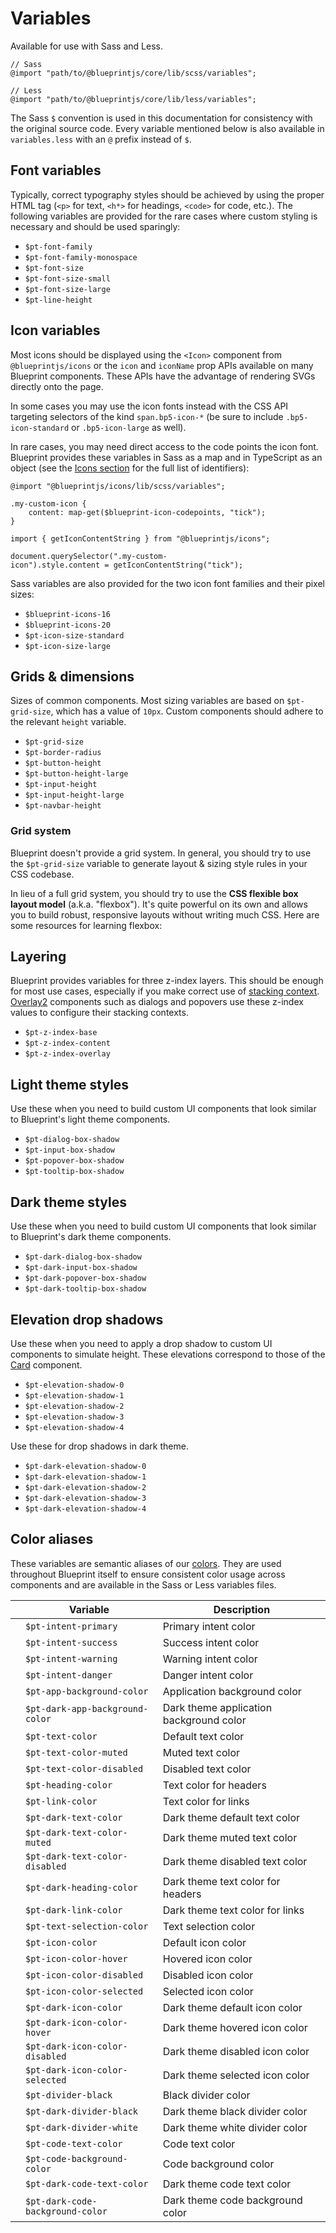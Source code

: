 # Variables

Available for use with Sass and Less.

```
// Sass  
@import "path/to/@blueprintjs/core/lib/scss/variables";  

```
```
// Less  
@import "path/to/@blueprintjs/core/lib/less/variables";  

```

The Sass `$` convention is used in this documentation for consistency with the original source code.
Every variable mentioned below is also available in `variables.less` with an `@` prefix instead of `$`.

## Font variables

Typically, correct typography styles should be achieved by using the proper HTML tag (`<p>` for
text, `<h*>` for headings, `<code>` for code, etc.). The following variables are provided for the
rare cases where custom styling is necessary and should be used sparingly:

* `$pt-font-family`
* `$pt-font-family-monospace`
* `$pt-font-size`
* `$pt-font-size-small`
* `$pt-font-size-large`
* `$pt-line-height`

## Icon variables

Most icons should be displayed using the `<Icon>` component from `@blueprintjs/icons` or the
`icon` and `iconName` prop APIs available on many Blueprint components. These APIs have the advantage
of rendering SVGs directly onto the page.

In some cases you may use the icon fonts instead with the CSS API targeting selectors of the kind
`span.bp5-icon-*` (be sure to include `.bp5-icon-standard` or `.bp5-icon-large` as well).

In rare cases, you may need direct access to the code points the icon font. Blueprint provides these
variables in Sass as a map and in TypeScript as an object (see the [Icons section](#icons) for the
full list of identifiers):

```
@import "@blueprintjs/icons/lib/scss/variables";  
  
.my-custom-icon {  
    content: map-get($blueprint-icon-codepoints, "tick");  
}  

```
```
import { getIconContentString } from "@blueprintjs/icons";  
  
document.querySelector(".my-custom-icon").style.content = getIconContentString("tick");  

```

Sass variables are also provided for the two icon font families and their pixel sizes:

* `$blueprint-icons-16`
* `$blueprint-icons-20`
* `$pt-icon-size-standard`
* `$pt-icon-size-large`

## Grids & dimensions

Sizes of common components. Most sizing variables are based on `$pt-grid-size`, which has
a value of `10px`. Custom components should adhere to the relevant `height` variable.

* `$pt-grid-size`
* `$pt-border-radius`
* `$pt-button-height`
* `$pt-button-height-large`
* `$pt-input-height`
* `$pt-input-height-large`
* `$pt-navbar-height`

### Grid system

Blueprint doesn't provide a grid system. In general, you should try to use the `$pt-grid-size`
variable to generate layout & sizing style rules in your CSS codebase.

In lieu of a full grid system, you should try to use the **CSS flexible box layout model** (a.k.a.
"flexbox"). It's quite powerful on its own and allows you to build robust, responsive layouts
without writing much CSS. Here are some resources for learning flexbox:

## Layering

Blueprint provides variables for three z-index layers. This should be enough for most use cases,
especially if you make correct use of [stacking context](https://developer.mozilla.org/en-US/docs/Web/CSS/CSS_Positioning/Understanding_z_index/The_stacking_context). [Overlay2](#core/components/overlay2)
components such as dialogs and popovers use these z-index values to configure their stacking
contexts.

* `$pt-z-index-base`
* `$pt-z-index-content`
* `$pt-z-index-overlay`

## Light theme styles

Use these when you need to build custom UI components that look similar to Blueprint's
light theme components.

* `$pt-dialog-box-shadow`
* `$pt-input-box-shadow`
* `$pt-popover-box-shadow`
* `$pt-tooltip-box-shadow`

## Dark theme styles

Use these when you need to build custom UI components that look similar to Blueprint's
dark theme components.

* `$pt-dark-dialog-box-shadow`
* `$pt-dark-input-box-shadow`
* `$pt-dark-popover-box-shadow`
* `$pt-dark-tooltip-box-shadow`

## Elevation drop shadows

Use these when you need to apply a drop shadow to custom UI components to simulate height.
These elevations correspond to those of the [Card](#core/components/card.elevation) component.

* `$pt-elevation-shadow-0`
* `$pt-elevation-shadow-1`
* `$pt-elevation-shadow-2`
* `$pt-elevation-shadow-3`
* `$pt-elevation-shadow-4`

Use these for drop shadows in dark theme.

* `$pt-dark-elevation-shadow-0`
* `$pt-dark-elevation-shadow-1`
* `$pt-dark-elevation-shadow-2`
* `$pt-dark-elevation-shadow-3`
* `$pt-dark-elevation-shadow-4`

## Color aliases

These variables are semantic aliases of our [colors](#core/colors).
They are used throughout Blueprint itself to ensure consistent color usage across components
and are available in the Sass or Less variables files.

|  | Variable | Description |
| --- | --- | --- |
|  | `$pt-intent-primary` | Primary intent color |
|  | `$pt-intent-success` | Success intent color |
|  | `$pt-intent-warning` | Warning intent color |
|  | `$pt-intent-danger` | Danger intent color |
|  | `$pt-app-background-color` | Application background color |
|  | `$pt-dark-app-background-color` | Dark theme application background color |
|  | `$pt-text-color` | Default text color |
|  | `$pt-text-color-muted` | Muted text color |
|  | `$pt-text-color-disabled` | Disabled text color |
|  | `$pt-heading-color` | Text color for headers |
|  | `$pt-link-color` | Text color for links |
|  | `$pt-dark-text-color` | Dark theme default text color |
|  | `$pt-dark-text-color-muted` | Dark theme muted text color |
|  | `$pt-dark-text-color-disabled` | Dark theme disabled text color |
|  | `$pt-dark-heading-color` | Dark theme text color for headers |
|  | `$pt-dark-link-color` | Dark theme text color for links |
|  | `$pt-text-selection-color` | Text selection color |
|  | `$pt-icon-color` | Default icon color |
|  | `$pt-icon-color-hover` | Hovered icon color |
|  | `$pt-icon-color-disabled` | Disabled icon color |
|  | `$pt-icon-color-selected` | Selected icon color |
|  | `$pt-dark-icon-color` | Dark theme default icon color |
|  | `$pt-dark-icon-color-hover` | Dark theme hovered icon color |
|  | `$pt-dark-icon-color-disabled` | Dark theme disabled icon color |
|  | `$pt-dark-icon-color-selected` | Dark theme selected icon color |
|  | `$pt-divider-black` | Black divider color |
|  | `$pt-dark-divider-black` | Dark theme black divider color |
|  | `$pt-dark-divider-white` | Dark theme white divider color |
|  | `$pt-code-text-color` | Code text color |
|  | `$pt-code-background-color` | Code background color |
|  | `$pt-dark-code-text-color` | Dark theme code text color |
|  | `$pt-dark-code-background-color` | Dark theme code background color |